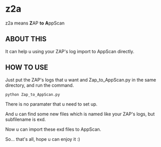 # z2a
z2a means **Z**AP **to** **A**ppScan

## ABOUT THIS
It can help u using your ZAP's log import to AppScan directly.

## HOW TO USE
Just put the ZAP's logs that u want and Zap_to_AppScan.py in the same directory, and run the command.

`python Zap_to_AppScan.py`

There is no paramater that u need to set up.

And u can find some new files which is named like your ZAP's logs, but subfilename is exd.

Now u can import these exd files to AppScan.

So... that's all, hope u can enjoy it :)
